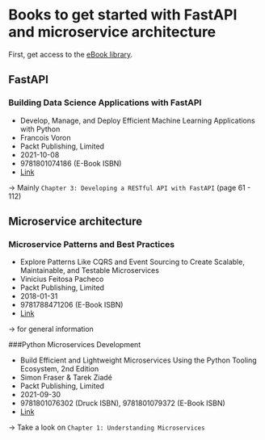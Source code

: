 # Books to get started with FastAPI and microservice architecture
First, get access to the [eBook library](https://ebookcentral.proquest.com/auth/lib/mosbach-dhbw/).

## FastAPI
### Building Data Science Applications with FastAPI
- Develop, Manage, and Deploy Efficient Machine Learning Applications with Python
- Francois Voron
- Packt Publishing, Limited
- 2021-10-08
- 9781801074186 (E-Book ISBN)
- [Link](https://ebookcentral.proquest.com/lib/mosbach-dhbw/detail.action?docID=6727091)

-> Mainly `Chapter 3: Developing a RESTful API with FastAPI` (page 61 - 112)


## Microservice architecture
### Microservice Patterns and Best Practices
- Explore Patterns Like CQRS and Event Sourcing to Create Scalable, Maintainable, and Testable Microservices
- Vinicius Feitosa Pacheco
- Packt Publishing, Limited
- 2018-01-31
- 9781788471206 (E-Book ISBN)
- [Link](https://ebookcentral.proquest.com/lib/mosbach-dhbw/detail.action?docID=5259455&query=microservice+python)

-> for general information

###Python Microservices Development
- Build Efficient and Lightweight Microservices Using the Python Tooling Ecosystem, 2nd Edition
- Simon Fraser & Tarek Ziadé
- Packt Publishing, Limited
- 2021-09-30
- 9781801076302 (Druck ISBN),  9781801079372 (E-Book ISBN)
- [Link](https://ebookcentral.proquest.com/lib/mosbach-dhbw/detail.action?docID=6739164)

-> Take a look on `Chapter 1: Understanding Microservices`
